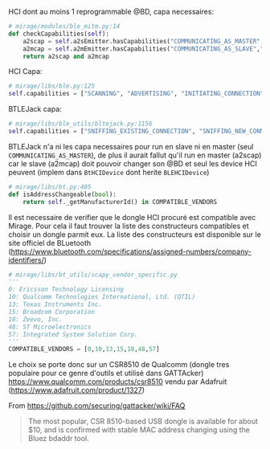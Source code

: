 HCI dont au moins 1 reprogrammable @BD, capa necessaires:
```python
# mirage/modules/ble_mitm.py:14
def checkCapabilities(self):
    a2scap = self.a2sEmitter.hasCapabilities("COMMUNICATING_AS_MASTER","INITIATING_CONNECTION","SCANNING")
    a2mcap = self.a2mEmitter.hasCapabilities("COMMUNICATING_AS_SLAVE","RECEIVING_CONNECTION","ADVERTISING")
    return a2scap and a2mcap
```

HCI Capa:
```python
# mirage/libs/ble.py:125
self.capabilities = ["SCANNING", "ADVERTISING", "INITIATING_CONNECTION", "RECEIVING_CONNECTION", "COMMUNICATING_AS_MASTER", "COMMUNICATING_AS_SLAVE"]
```

BTLEJack capa:
```python
# mirage/libs/ble_utils/bltejack.py:1156
self.capabilities = ["SNIFFING_EXISTING_CONNECTION", "SNIFFING_NEW_CONNECTION", "HIJACKING_CONNECTIONS", "JAMMING_CONNECTIONS", "COMMUNICATING_AS_MASTER"]
```

BTLEJack n'a ni les capa necessaires pour run en slave ni en master (seul `COMMUNICATING_AS_MASTER`), de plus il aurait fallut qu'il run en master (a2scap) car le slave (a2mcap) doit pouvoir changer son @BD et seul les device HCI peuvent (implem dans `BtHCIDevice` dont herite `BLEHCIDevice`)
```python
# mirage/libs/bt.py:405
def isAddressChangeable(bool):
    return self._getManufacturerId() in COMPATIBLE_VENDORS
```

Il est necessaire de verifier que le dongle HCI procuré est compatible avec Mirage. Pour cela il faut trouver la liste des constructeurs compatibles et choisir un dongle parmit eux.
La liste des constructeurs est disponible sur le site officiel de BLuetooth (https://www.bluetooth.com/specifications/assigned-numbers/company-identifiers/)
```python
# mirage/libs/bt_utils/scapy_vendor_specific.py
'''
0: Ericsson Technology Licensing
10: Qualcomm Technologies International, Ltd. (QTIL)
13: Texas Instruments Inc.
15: Broadcom Corporation
18: Zeevo, Inc.
48: ST Microelectronics
57: Integrated System Solution Corp.
'''
COMPATIBLE_VENDORS = [0,10,13,15,18,48,57]
```
Le choix se porte donc sur un CSR8510 de Qualcomm (dongle tres populaire pour ce genre d'outils et utilisé dans GATTAcker) https://www.qualcomm.com/products/csr8510 vendu par Adafruit (https://www.adafruit.com/product/1327)

From https://github.com/securing/gattacker/wiki/FAQ
> The most popular, CSR 8510-based USB dongle is available for about $10, and is confirmed with stable MAC address changing using the Bluez bdaddr tool.
